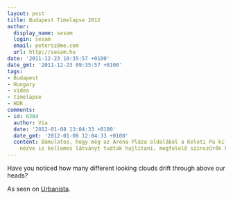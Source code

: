```yaml
---
layout: post
title: Budapest Timelapse 2012
author:
  display_name: sesam
  login: sesam
  email: petersz@me.com
  url: http://sesam.hu
date: '2011-12-23 10:35:57 +0100'
date_gmt: '2011-12-23 09:35:57 +0100'
tags:
- Budapest
- Hungary
- video
- timelapse
- HDR
comments:
- id: 6284
  author: Via
  date: '2012-01-08 13:04:33 +0100'
  date_gmt: '2012-01-08 12:04:33 +0100'
  content: Bámulatos, hogy még az Aréna Pláza oldalából a Keleti Pu kifutó vágányaira
    nézve is kellemes látványt tudtak hajlítani. megfelelő színszűrők FTW
---
```


Have you noticed how many different looking clouds drift through above our heads?

As seen on [Urbanista](http://urbanista.blog.hu/2011/12/22/nyuzsgo_budapest_az_eddigi_legdogosebb_timelapse_video_ami_a_fovarosrol_keszul).
